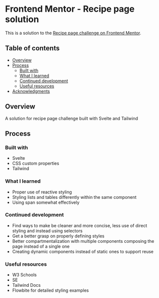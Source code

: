 # Frontend Mentor - Recipe page solution

This is a solution to the [Recipe page challenge on Frontend Mentor](https://www.frontendmentor.io/challenges/recipe-page-KiTsR8QQKm). 

## Table of contents

- [Overview](#overview)
- [Process](#Process)
    - [Built with](#built-with)
    - [What I learned](#what-i-learned)
    - [Continued development](#continued-development)
    - [Useful resources](#useful-resources)
- [Acknowledgments](#acknowledgments)

## Overview

A solution for recipe page challenge built with Svelte and Tailwind

## Process

### Built with

- Svelte
- CSS custom properties
- Tailwind

### What I learned

- Proper use of reactive styling
- Styling lists and tables differently within the same component
- Using span somewhat effectively

### Continued development

- Find ways to make be cleaner and more concise, less use of direct styling and instead using selectors
- Get a better grasp on properly defining styles
- Better compartmentalization with multiple components composing the page instead of a single one
- Creating dynamic components instead of static ones to support reuse

### Useful resources

- W3 Schools
- SE
- Tailwind Docs
- Flowbite for detailed styling examples
